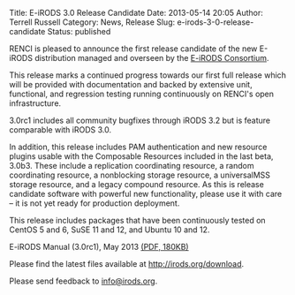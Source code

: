 Title: E-iRODS 3.0 Release Candidate
Date: 2013-05-14 20:05
Author: Terrell Russell
Category: News, Release
Slug: e-irods-3-0-release-candidate
Status: published

RENCI is pleased to announce the first release candidate of the new
E-iRODS distribution managed and overseen by the [E-iRODS
Consortium](http://irods.org/consortium).

This release marks a continued progress towards our first full release
which will be provided with documentation and backed by extensive unit,
functional, and regression testing running continuously on RENCI's open
infrastructure.

3.0rc1 includes all community bugfixes through iRODS 3.2 but is feature
comparable with iRODS 3.0.

In addition, this release includes PAM authentication and new resource
plugins usable with the Composable Resources included in the last beta,
3.0b3. These include a replication coordinating resource, a random
coordinating resource, a nonblocking storage resource, a universalMSS
storage resource, and a legacy compound resource. As this is release
candidate software with powerful new functionality, please use it with
care – it is not yet ready for production deployment.

This release includes packages that have been continuously tested on
CentOS 5 and 6, SuSE 11 and 12, and Ubuntu 10 and 12.

E-iRODS Manual (3.0rc1), May 2013 [(PDF,
180KB)](ftp://ftp.renci.org/pub/eirods/releases/3.0rc1/eirods-manual-3.0rc1.pdf)

Please find the latest files available at <http://irods.org/download>.

Please send feedback to <info@irods.org>.
